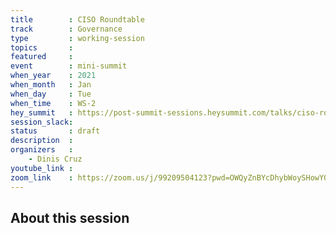 ```yaml
---
title        : CISO Roundtable
track        : Governance
type         : working-session
topics       :
featured     :
event        : mini-summit
when_year    : 2021
when_month   : Jan
when_day     : Tue
when_time    : WS-2
hey_summit   : https://post-summit-sessions.heysummit.com/talks/ciso-round-table/
session_slack:
status       : draft
description  :
organizers   :
    - Dinis Cruz
youtube_link :
zoom_link    : https://zoom.us/j/99209504123?pwd=OWQyZnBYcDhybWoySHowY01BZ3JOZz09
---
```


## About this session
